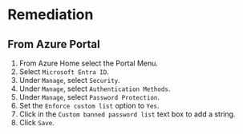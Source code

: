 # Remediation

## From Azure Portal

1. From Azure Home select the Portal Menu.
2. Select `Microsoft Entra ID`.
3. Under `Manage`, select `Security`.
4. Under `Manage`, select `Authentication Methods`.
5. Under `Manage`, select `Password Protection`.
6. Set the `Enforce custom list` option to `Yes`.
7. Click in the `Custom banned password list` text box to add a string.
8. Click `Save`.
